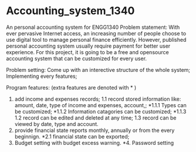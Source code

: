 # Accounting_system_1340
An personal accounting system for ENGG1340
Problem statement: With ever pervasive Internet access, an increasing number of people choose to use digital 
tool to manage personal finance efficiently.
However, published personal accounting system usually require payment for better user experience.
For this project, it is going to be a free and opensource accounting system that can be customized for every user.

Problem setting: 
Come up with an interective structure of the whole system;
Implementing every features;

Program features:
(extra features are denoted with * )
1. add income and expenses records;
1.1 record stored information like: amount, date, type of income and expenses, account,;
*1.1.1 Types can be customized;
*1.1.2 Information catagories can be customized;
*1.1.3 
1.2 record can be edited and deleted at any time;
1.3 record can be viewed by date, type and account.
2. provide financial state reports monthly, annually or from the every beginnign.
*2.1 financial state can be exported;
3. Budget setting with budget excess warning.
*4. Password setting
